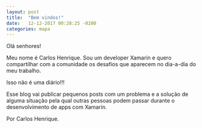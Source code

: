 ```yaml
---
layout: post
title:  "Bem vindos!"
date:   12-12-2017 00:28:25 -0200
categories: mapa
---
```


Olá senhores!

Meu nome é Carlos Henrique. Sou um developer Xamarin e quero compartilhar com a comunidade os desafios que aparecem no dia-a-dia do meu trabalho.

Isso não é uma diário!!!

Esse blog vai publicar pequenos posts com um problema e a solução de alguma situação pela qual outras pessoas podem passar durante o desenvolvimento de apps com Xamarin.

Por Carlos Henrique.
